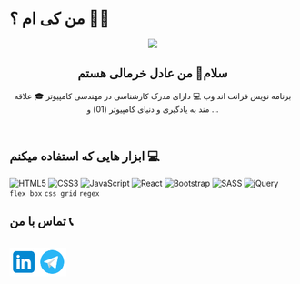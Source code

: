 # من کی ام ؟ 👨‍💻
<div align="center">
  <img src="https://user-images.githubusercontent.com/74038190/212748842-9fcbad5b-6173-4175-8a61-521f3dbb7514.gif" >
</div>
<h2 align="center">
  سلام👋 من عادل خرمالی هستم
</h2>
<p align="center">
  برنامه نویس فرانت اند وب 💻 دارای مدرک کارشناسی در مهندسی کامپیوتر 🎓 علاقه مند به یادگیری و دنیای کامپیوتر (01)  و ...
</p>
<br />
<h2>ابزار هایی که استفاده میکنم 💻</h2>

![HTML5](https://img.shields.io/badge/html5-%23E34F26.svg?style=for-the-badge&logo=html5&logoColor=white)
![CSS3](https://img.shields.io/badge/css3-%231572B6.svg?style=for-the-badge&logo=css3&logoColor=white)
![JavaScript](https://img.shields.io/badge/javascript-%23323330.svg?style=for-the-badge&logo=javascript&logoColor=%23F7DF1E)
![React](https://img.shields.io/badge/react-%2320232a.svg?style=for-the-badge&logo=react&logoColor=%2361DAFB)
![Bootstrap](https://img.shields.io/badge/bootstrap-%238511FA.svg?style=for-the-badge&logo=bootstrap&logoColor=white)
![SASS](https://img.shields.io/badge/SASS-hotpink.svg?style=for-the-badge&logo=SASS&logoColor=white)
![jQuery](https://img.shields.io/badge/jquery-%230769AD.svg?style=for-the-badge&logo=jquery&logoColor=white)
<br />
`flex box`
`css grid`
`regex`
<br />
<h2>تماس با من 📞</h2> 
<br />
<a href="https://www.linkedin.com/in/adel-khormali/">
<img width="50px" height="50px"  align="left"  src="https://github.com/adelkhormali/adelkhormali/blob/main/icons8-linkedin-96.png?raw=true">
</a>
<a href="https://t.me/adel_khormali">
<img width="50px" height="50px" align="left" src="https://github.com/adelkhormali/adelkhormali/blob/main/icons8-telegram-app-96.png?raw=true">
</a>

                  
    



